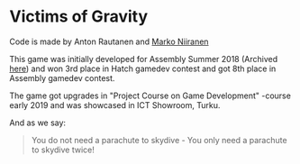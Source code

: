 # Victims of Gravity
Code is made by Anton Rautanen and [Marko Niiranen](https://github.com/Damchou)

This game was initially developed for Assembly Summer 2018 (Archived [here](https://archive.assembly.org/2018/gamedev/victims-of-gravity-by-half-bent)) and won 3rd place in Hatch gamedev contest and got 8th place in Assembly gamedev contest.

The game got upgrades in "Project Course on Game Development" -course early 2019 and was showcased in ICT Showroom, Turku.

And as we say: 
> You do not need a parachute to skydive - You only need a parachute to skydive twice!
